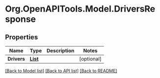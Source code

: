 # Org.OpenAPITools.Model.DriversResponse
## Properties

Name | Type | Description | Notes
------------ | ------------- | ------------- | -------------
**Drivers** | [**List<Driver>**](Driver.md) |  | [optional] 

[[Back to Model list]](../README.md#documentation-for-models) [[Back to API list]](../README.md#documentation-for-api-endpoints) [[Back to README]](../README.md)

